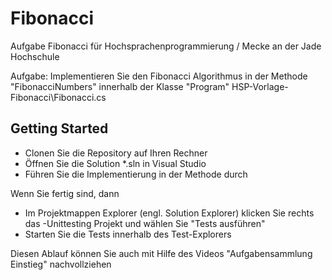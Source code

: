 # Fibonacci

Aufgabe Fibonacci für Hochsprachenprogrammierung / Mecke an der Jade Hochschule

Aufgabe: Implementieren Sie den Fibonacci Algorithmus in der Methode "FibonacciNumbers" innerhalb der Klasse "Program" HSP-Vorlage-Fibonacci\Fibonacci.cs


## Getting Started
* Clonen Sie die Repository auf Ihren Rechner
* Öffnen Sie die Solution *.sln in Visual Studio
* Führen Sie die Implementierung in der Methode durch

Wenn Sie fertig sind, dann
* Im Projektmappen Explorer (engl. Solution Explorer) klicken Sie rechts das -Unittesting Projekt und wählen Sie "Tests ausführen"
* Starten Sie die Tests innerhalb des Test-Explorers


Diesen Ablauf können Sie auch mit Hilfe des Videos "Aufgabensammlung Einstieg" nachvollziehen
